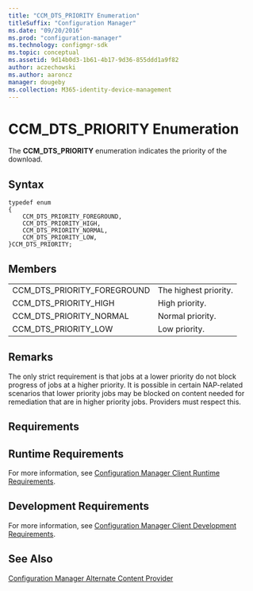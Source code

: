 ```yaml
---
title: "CCM_DTS_PRIORITY Enumeration"
titleSuffix: "Configuration Manager"
ms.date: "09/20/2016"
ms.prod: "configuration-manager"
ms.technology: configmgr-sdk
ms.topic: conceptual
ms.assetid: 9d14b0d3-1b61-4b17-9d36-855ddd1a9f82
author: aczechowski
ms.author: aaroncz
manager: dougeby
ms.collection: M365-identity-device-management
---
```

# CCM_DTS_PRIORITY Enumeration
The **CCM_DTS_PRIORITY** enumeration indicates the priority of the download.  

## Syntax  

```  
typedef enum  
{  
    CCM_DTS_PRIORITY_FOREGROUND,   
    CCM_DTS_PRIORITY_HIGH,   
    CCM_DTS_PRIORITY_NORMAL,   
    CCM_DTS_PRIORITY_LOW,   
}CCM_DTS_PRIORITY;  

```  

## Members  

|||  
|-|-|  
|CCM_DTS_PRIORITY_FOREGROUND|The highest priority.|  
|CCM_DTS_PRIORITY_HIGH|High priority.|  
|CCM_DTS_PRIORITY_NORMAL|Normal priority.|  
|CCM_DTS_PRIORITY_LOW|Low priority.|  

## Remarks  
 The only strict requirement is that jobs at a lower priority do not block progress of jobs at a higher priority. It is possible in certain NAP-related scenarios that lower priority jobs may be blocked on content needed for remediation that are in higher priority jobs. Providers must respect this.  

## Requirements  

## Runtime Requirements  
 For more information, see [Configuration Manager Client Runtime Requirements](../../../../../develop/core/reqs/client-runtime-requirements.md).  

## Development Requirements  
 For more information, see [Configuration Manager Client Development Requirements](../../../../../develop/core/reqs/client-development-requirements.md).  

## See Also  
 [Configuration Manager Alternate Content Provider](../../../../../develop/reference/core/servers/configure/alternate-content-provider-classes.md)
